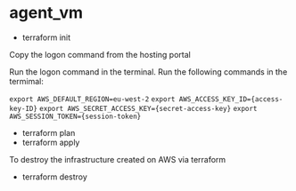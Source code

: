 # agent_vm

- terraform init

Copy the logon command from the hosting portal

Run the logon command in the terminal.
Run the following commands in the termimal:

`export AWS_DEFAULT_REGION=eu-west-2`
`export AWS_ACCESS_KEY_ID={access-key-ID}`
`export AWS_SECRET_ACCESS_KEY={secret-access-key}`
`export AWS_SESSION_TOKEN={session-token}`

- terraform plan
- terraform apply

To destroy the infrastructure created on AWS via terraform
- terraform destroy